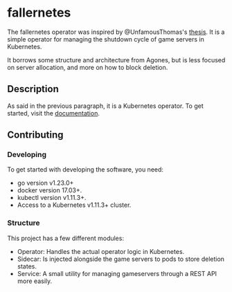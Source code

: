 # fallernetes
The fallernetes operator was inspired by @UnfamousThomas's [thesis](https://github.com/UnfamousThomas/thesis-initial). It is a simple operator for managing the
shutdown cycle of game servers in Kubernetes.

It borrows some structure and architecture from Agones, but is less focused on server allocation, and more
on how to block deletion.

## Description
As said in the previous paragraph, it is a Kubernetes operator. To get started, visit the [documentation](https://mirrorstudios.github.io/fallernetes-documentation/).


## Contributing

### Developing

To get started with developing the software, you need:
- go version v1.23.0+
- docker version 17.03+.
- kubectl version v1.11.3+.
- Access to a Kubernetes v1.11.3+ cluster.

### Structure
This project has a few different modules:
- Operator: Handles the actual operator logic in Kubernetes.
- Sidecar: Is injected alongside the game servers to pods to store deletion states.
- Service: A small utility for managing gameservers through a REST API more easily.

